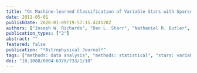 ```yaml
---
title: "On Machine-learned Classification of Variable Stars with Sparse and Noisy Time-series Data"
date: 2011-05-01
publishDate: 2020-01-09T19:57:15.424128Z
authors: ["Joseph W. Richards", "Dan L. Starr", "Nathaniel R. Butler", "Joshua S. Bloom", "John M. Brewer", "Arien Crellin-Quick", "Justin Higgins", "Rachel Kennedy", "Maxime Rischard"]
publication_types: ["2"]
abstract: ""
featured: false
publication: "*Astrophysical Journal*"
tags: ["methods: data analysis", "methods: statistical", "stars: variables: general", "techniques: photometric", "Astrophysics - Instrumentation and Methods for Astrophysics", "Statistics - Applications"]
doi: "10.1088/0004-637X/733/1/10"
---
```



